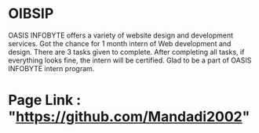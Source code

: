 # OIBSIP
OASIS INFOBYTE offers a variety of website design and development services. Got the chance for 1 month intern of Web development and design. There are 3 tasks given to complete. After completing all tasks, if everything looks fine, the intern will be certified. Glad to be a part of OASIS INFOBYTE intern program.


# Page Link : "https://github.com/Mandadi2002"
